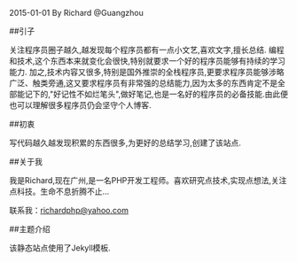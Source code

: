 2015-01-01 By Richard @Guangzhou

##引子

关注程序员圈子越久,越发现每个程序员都有一点小文艺,喜欢文字,擅长总结. 编程和技术,这个东西本来就变化会很快,特别就要求一个好的程序员能够有持续的学习能力. 加之,技术内容又很多,特别是国外推崇的全栈程序员,更要求程序员能够涉略广泛、触类旁通,这又要求程序员有非常强的总结能力,因为太多的东西肯定不是全部能记下的,"好记性不如烂笔头",做好笔记,也是一名好的程序员的必备技能.由此便也可以理解很多程序员仍会坚守个人博客.

##初衷

写代码越久越发现积累的东西很多,为更好的总结学习,创建了该站点.

##关于我

我是Richard,现在广州,是一名PHP开发工程师。喜欢研究点技术,实现点想法,关注点科技。生命不息折腾不止...

联系我：richardphp@yahoo.com

##主题介绍

该静态站点使用了Jekyll模板.